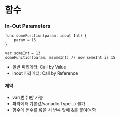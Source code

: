 # 함수

### In-Out Parameters
```
func someFunction(param: inout Int) {
    param = 15
}

var someInt = 13
someFunction(param: &someInt) // now someInt is 15
```

* 일반 파라메터: Call by Value
* inout 파라메터: Call by Reference

#### 제약
* var(변수)만 가능
* 파라메터 기본값/variadic(Type...) 불가
* 함수에 변수를 넣을 시 변수 앞에 &를 붙여야 함